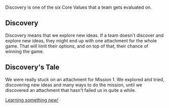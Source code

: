 Discovery is one of the six Core Values that a team gets evaluated on.

## Discovery 

Discovery means that we explore new ideas. If a team doesn't discover and explore new ideas, they might end up with one attachment for the whole game. That will limit their options, and on top of that, their chance of winning the game.

## Discovery's Tale

We were really stuck on an attachment for Mission 1. We explored and tried, discovering new ideas and many ways to do the mission, until we discovered an attachment that hasn't failed us in quite a while.

 [Learning something new!](https://drive.google.com/file/d/1gxAtVf_emmvlds_hjuIv1J09JTfyvQ8F/view?usp=drive_link)
